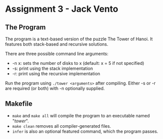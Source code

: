 # Assignment 3 - Jack Vento
## The Program

The program is a text-based version of the puzzle The Tower of Hanoi. It features both stack-based and recursive solutions.

There are three possible command line arguments:
* -n x: sets the number of disks to x (default: x = 5 if not specified)
* -s: print using the stack implementation
* -r: print using the recursive implementation

Run the program using `./tower <arguments>` after compiling. Either -s or -r are required (or both) with -n optionally supplied.

## Makefile
* `make` and `make all` will compile the program to an executable named "*tower*".
* `make clean` removes all compiler-generated files.
* `infer` is also an optional featured command, which the program passes.
